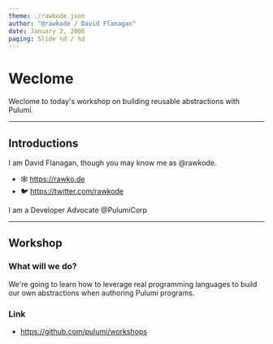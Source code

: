 ```yaml
---
theme: ./rawkode.json
author: "@rawkode / David Flanagan"
date: January 2, 2006
paging: Slide %d / %d
---
```


# Weclome

Weclome to today's workshop on building reusable abstractions with Pulumi.

---

## Introductions

I am David Flanagan, though you may know me as @rawkode.

- 🕸  https://rawko.de
- 🐦 https://twitter.com/rawkode

I am a Developer Advocate @PulumiCorp

---

## Workshop

### What will we do?

We're going to learn how to leverage real programming languages to build our own abstractions when authoring Pulumi programs.

### Link

- https://github.com/pulumi/workshops
